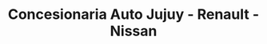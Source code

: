 ---
title: "Concesionaria Auto Jujuy - Renault  - Nissan"
url: /san-salvador-de-jujuy-alto-comedero/concesionaria-auto-jujuy-renault-nissan/
shop: coche
---